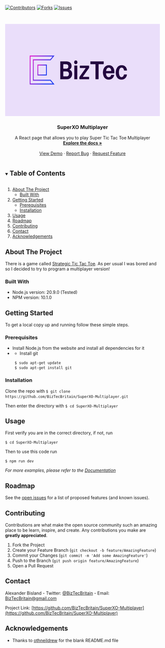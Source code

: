 [![Contributors][contributors-shield]][contributors-url]
[![Forks][forks-shield]][forks-url]
[![Issues][issues-shield]][issues-url]
<!--[![LinkedIn][linkedin-shield]][linkedin-url]-->



<br />
<p align="center">
  <a href="https://github.com/BizTecBritain">
    <img src="https://github.com/BizTecBritain/BizTecBritain/blob/main/BizTec.png" alt="Logo" width="580" height="300">
  </a>

  <h3 align="center">SuperXO Multiplayer</h3>

  <p align="center">
    A React page that allows you to play Super Tic Tac Toe Multiplayer
    <br />
    <a href="https://github.com/BizTecBritain/SuperXO-Multiplayer/blob/main/docs/Usage.md"><strong>Explore the docs »</strong></a>
    <br />
    <br />
    <a href="https://github.com/BizTecBritain/SuperXO-Multiplayer">View Demo</a>
    ·
    <a href="https://github.com/BizTecBritain/SuperXO-Multiplayer/issues">Report Bug</a>
    ·
    <a href="https://github.com/BizTecBritain/SuperXO-Multiplayer/issues">Request Feature</a>
  </p>
</p>



<details open="open">
  <summary><h2 style="display: inline-block">Table of Contents</h2></summary>
  <ol>
    <li>
      <a href="#about-the-project">About The Project</a>
      <ul>
        <li><a href="#built-with">Built With</a></li>
      </ul>
    </li>
    <li>
      <a href="#getting-started">Getting Started</a>
      <ul>
        <li><a href="#prerequisites">Prerequisites</a></li>
        <li><a href="#installation">Installation</a></li>
      </ul>
    </li>
    <li><a href="#usage">Usage</a></li>
    <li><a href="#roadmap">Roadmap</a></li>
    <li><a href="#contributing">Contributing</a></li>
    <li><a href="#contact">Contact</a></li>
    <li><a href="#acknowledgements">Acknowledgements</a></li>
  </ol>
</details>



## About The Project

There is a game called [Strategic Tic Tac Toe](https://www.coolmathgames.com/0-strategic-tic-tac-toe).
As per usual I was bored and so I decided to try to program a multiplayer version!


### Built With

* Node.js version: 20.9.0 (Tested)
* NPM version: 10.1.0



## Getting Started

To get a local copy up and running follow these simple steps.

### Prerequisites

* Install Node.js from the website and install all dependencies for it
* * Install git
  ```
   $ sudo apt-get update
   $ sudo apt-get install git
  ```

### Installation

Clone the repo with ```$ git clone https://github.com/BizTecBritain/SuperXO-Multiplayer.git```

Then enter the directory with ```$ cd SuperXO-Multiplayer```

## Usage

First verify you are in the correct directory, if not, run
```
$ cd SuperXO-Multiplayer
```

Then to use this code run
```
$ npm run dev
```

_For more examples, please refer to the [Documentation](https://github.com/BizTecBritain/SuperXO-Multiplayer/blob/main/docs/Usage.md)_



## Roadmap

See the [open issues](https://github.com/BizTecBritain/SuperXO-Multiplayer/issues) for a list of proposed features (and known issues).



## Contributing

Contributions are what make the open source community such an amazing place to be learn, inspire, and create. Any contributions you make are **greatly appreciated**.

1. Fork the Project
2. Create your Feature Branch (`git checkout -b feature/AmazingFeature`)
3. Commit your Changes (`git commit -m 'Add some AmazingFeature'`)
4. Push to the Branch (`git push origin feature/AmazingFeature`)
5. Open a Pull Request



## Contact

Alexander Bisland - Twitter: [@BizTecBritain](https://twitter.com/BizTecBritain) - Email: BizTecBritain@gmail.com

Project Link: [https://github.com/BizTecBritain/SuperXO-Multiplayer](https://github.com/BizTecBritain/SuperXO-Multiplayer) 



## Acknowledgements

* Thanks to [othneildrew](https://github.com/othneildrew/Best-README-Template/blob/master/BLANK_README.md) for the blank README.md file

[contributors-shield]: https://img.shields.io/github/contributors/BizTecBritain/SuperXO-Multiplayer.svg?style=for-the-badge
[contributors-url]: https://github.com/BizTecBritain/SuperXO-Multiplayer/graphs/contributors
[forks-shield]: https://img.shields.io/github/forks/BizTecBritain/SuperXO-Multiplayer.svg?style=for-the-badge
[forks-url]: https://github.com/BizTecBritain/SuperXO-Multiplayer/network/members
[issues-shield]: https://img.shields.io/github/issues/BizTecBritain/SuperXO-Multiplayer.svg?style=for-the-badge
[issues-url]: https://github.com/BizTecBritain/SuperXO-Multiplayer/issues
<!--[linkedin-shield]: https://img.shields.io/badge/-LinkedIn-black.svg?style=for-the-badge&logo=linkedin&colorB=555
[linkedin-url]: https://linkedin.com/in/username-->
